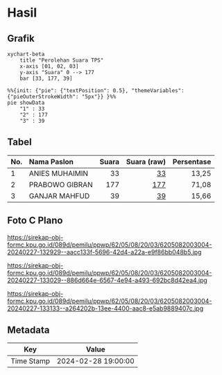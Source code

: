 # Hasil

## Grafik

```mermaid
xychart-beta
    title "Perolehan Suara TPS"
    x-axis [01, 02, 03]
    y-axis "Suara" 0 --> 177
    bar [33, 177, 39]
```

```mermaid
%%{init: {"pie": {"textPosition": 0.5}, "themeVariables": {"pieOuterStrokeWidth": "5px"}} }%%
pie showData
    "1" : 33
    "2" : 177
    "3" : 39
```

## Tabel

| No. | Nama Paslon    | Suara | Suara (raw) | Persentase |
|:--- |:-------------- | -----:| -----------:| ----------:|
| 1   | ANIES MUHAIMIN | 33    | [33][p-1]   | 13,25      |
| 2   | PRABOWO GIBRAN | 177   | [177][p-2]  | 71,08      |
| 3   | GANJAR MAHFUD  | 39    | [39][p-3]   | 15,66      |


[p-1]: https://github.com/gigit-pemilu/pemilu-2024-62-kalimantan-tengah/blob/main/pilpres/hitung-suara/sub/62-kalimantan-tengah/sub/05-barito-utara/sub/08-teweh-selatan/sub/2003-bintang-ninggi-i/sub/004-tps/sub/paslon-1.txt
[p-2]: https://github.com/gigit-pemilu/pemilu-2024-62-kalimantan-tengah/blob/main/pilpres/hitung-suara/sub/62-kalimantan-tengah/sub/05-barito-utara/sub/08-teweh-selatan/sub/2003-bintang-ninggi-i/sub/004-tps/sub/paslon-2.txt
[p-3]: https://github.com/gigit-pemilu/pemilu-2024-62-kalimantan-tengah/blob/main/pilpres/hitung-suara/sub/62-kalimantan-tengah/sub/05-barito-utara/sub/08-teweh-selatan/sub/2003-bintang-ninggi-i/sub/004-tps/sub/paslon-3.txt

## Foto C Plano

https://sirekap-obj-formc.kpu.go.id/089d/pemilu/ppwp/62/05/08/20/03/6205082003004-20240227-132929--aacc133f-5696-42d4-a22a-e9f86bb048b5.jpg

https://sirekap-obj-formc.kpu.go.id/089d/pemilu/ppwp/62/05/08/20/03/6205082003004-20240227-133029--886d664e-6567-4e94-a493-692bc8d42ea4.jpg

https://sirekap-obj-formc.kpu.go.id/089d/pemilu/ppwp/62/05/08/20/03/6205082003004-20240227-133133--a264202b-13ee-4400-aac8-e5ab9889407c.jpg


## Metadata

| Key        | Value               |
| ---------- | ------------------- |
| Time Stamp | 2024-02-28 19:00:00 |



